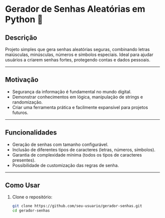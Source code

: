 # Gerador de Senhas Aleatórias em Python 🔐

## Descrição

Projeto simples que gera senhas aleatórias seguras, combinando letras maiúsculas, minúsculas, números e símbolos especiais. Ideal para ajudar usuários a criarem senhas fortes, protegendo contas e dados pessoais.

---

## Motivação

- Segurança da informação é fundamental no mundo digital.  
- Demonstrar conhecimentos em lógica, manipulação de strings e randomização.  
- Criar uma ferramenta prática e facilmente expansível para projetos futuros.

---

## Funcionalidades

- Geração de senhas com tamanho configurável.  
- Inclusão de diferentes tipos de caracteres (letras, números, símbolos).  
- Garantia de complexidade mínima (todos os tipos de caracteres presentes).  
- Possibilidade de customização das regras de senha.

---

## Como Usar

1. Clone o repositório:

   ```bash
   git clone https://github.com/seu-usuario/gerador-senhas.git
   cd gerador-senhas

